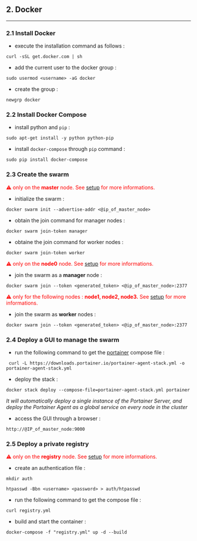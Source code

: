 ## 2. Docker
---

### 2.1 Install Docker

* execute the installation command as follows :
```
curl -sSL get.docker.com | sh
```
* add the current user to the docker group : 
```
sudo usermod <username> -aG docker 
```
* create the group :
```
newgrp docker
```

### 2.2 Install Docker Compose

* install python and ```pip``` :
```
sudo apt-get install -y python python-pip
```

* install ```docker-compose``` through ```pip``` command :
```
sudo pip install docker-compose
```

### 2.3 Create the swarm

<span style="color:red">⚠ only on the </span> **<span style="color:red">master</span>**<span style="color:red"> node. See [setup]() for more informations.</span>

* initialize the swarm :
```
docker swarm init --advertise-addr <@ip_of_master_node>
```

* obtain the join command for manager nodes :
```
docker swarm join-token manager
```
* obtaine the join command for worker nodes :
```
docker swarm join-token worker
```

<span style="color:red">⚠ only on the </span> **<span style="color:red">node0</span>**<span style="color:red"> node. See [setup]() for more informations.</span>

* join the swarm as a **manager** node :
```
docker swarm join --token <generated_token> <@ip_of_master_node>:2377
```

<span style="color:red">⚠ only for the following nodes : </span> **<span style="color:red">node1, node2, node3.</span>** <span style="color:red">See [setup]() for more informations.</span>

* join the swarm as **worker** nodes :
```
docker swarm join --token <generated_token> <@ip_of_master_node>:2377
```

### 2.4 Deploy a GUI to manage the swarm

* run the following command to get the [portainer](www.portainer.io) compose file :
```
 curl -L https://downloads.portainer.io/portainer-agent-stack.yml -o portainer-agent-stack.yml
```
* deploy the stack : 
```
docker stack deploy --compose-file=portainer-agent-stack.yml portainer
```
_It will automatically deploy a single instance of the Portainer Server, and deploy the Portainer Agent as a global service on every node in the cluster_
* access the GUI through a browser : 
```
http://@IP_of_master_node:9000
```

### 2.5 Deploy a private registry

<span style="color:red">⚠ only on the </span> **<span style="color:red">registry</span>**<span style="color:red"> node. See [setup]() for more informations.</span>

* create an authentication file :
```
mkdir auth

htpasswd -Bbn <username> <password> > auth/htpasswd
```

* run the following command to get the compose file : 
```
curl registry.yml
```
* build and start the container :
```
docker-compose -f "registry.yml" up -d --build
```